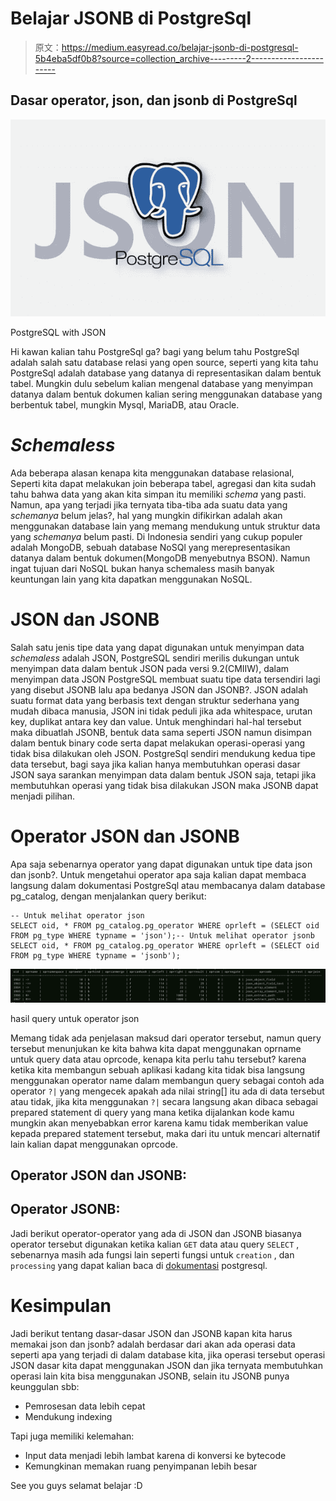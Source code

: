# Belajar JSONB di PostgreSql

> 原文：<https://medium.easyread.co/belajar-jsonb-di-postgresql-5b4eba5df0b8?source=collection_archive---------2----------------------->

## Dasar operator, json, dan jsonb di PostgreSql

![](img/6d81def40afb559f79f3cb9202e74c4f.png)

PostgreSQL with JSON

Hi kawan kalian tahu PostgreSql ga? bagi yang belum tahu PostgreSql adalah salah satu database relasi yang open source, seperti yang kita tahu PostgreSql adalah database yang datanya di representasikan dalam bentuk tabel. Mungkin dulu sebelum kalian mengenal database yang menyimpan datanya dalam bentuk dokumen kalian sering menggunakan database yang berbentuk tabel, mungkin Mysql, MariaDB, atau Oracle.

# *Schemaless*

Ada beberapa alasan kenapa kita menggunakan database relasional, Seperti kita dapat melakukan join beberapa tabel, agregasi dan kita sudah tahu bahwa data yang akan kita simpan itu memiliki *schema* yang pasti. Namun, apa yang terjadi jika ternyata tiba-tiba ada suatu data yang *schemanya* belum jelas?, hal yang mungkin difikirkan adalah akan menggunakan database lain yang memang mendukung untuk struktur data yang *schemanya* belum pasti. Di Indonesia sendiri yang cukup populer adalah MongoDB, sebuah database NoSQl yang merepresentasikan datanya dalam bentuk dokumen(MongoDB menyebutnya BSON). Namun ingat tujuan dari NoSQL bukan hanya schemaless masih banyak keuntungan lain yang kita dapatkan menggunakan NoSQL.

# JSON dan JSONB

Salah satu jenis tipe data yang dapat digunakan untuk menyimpan data *schemaless* adalah JSON, PostgreSQL sendiri merilis dukungan untuk menyimpan data dalam bentuk JSON pada versi 9.2(CMIIW), dalam menyimpan data JSON PostgreSQL membuat suatu tipe data tersendiri lagi yang disebut JSONB lalu apa bedanya JSON dan JSONB?. JSON adalah suatu format data yang berbasis text dengan struktur sederhana yang mudah dibaca manusia, JSON ini tidak peduli jika ada whitespace, urutan key, duplikat antara key dan value. Untuk menghindari hal-hal tersebut maka dibuatlah JSONB, bentuk data sama seperti JSON namun disimpan dalam bentuk binary code serta dapat melakukan operasi-operasi yang tidak bisa dilakukan oleh JSON. PostgreSql sendiri mendukung kedua tipe data tersebut, bagi saya jika kalian hanya membutuhkan operasi dasar JSON saya sarankan menyimpan data dalam bentuk JSON saja, tetapi jika membutuhkan operasi yang tidak bisa dilakukan JSON maka JSONB dapat menjadi pilihan.

# Operator JSON dan JSONB

Apa saja sebenarnya operator yang dapat digunakan untuk tipe data json dan jsonb?. Untuk mengetahui operator apa saja kalian dapat membaca langsung dalam dokumentasi PostgreSql atau membacanya dalam database pg_catalog, dengan menjalankan query berikut:

```
-- Untuk melihat operator json
SELECT oid, * FROM pg_catalog.pg_operator WHERE oprleft = (SELECT oid FROM pg_type WHERE typname = 'json');-- Untuk melihat operator jsonb
SELECT oid, * FROM pg_catalog.pg_operator WHERE oprleft = (SELECT oid FROM pg_type WHERE typname = 'jsonb');
```

![](img/4071520955144c88aab3dfe8ea944278.png)

hasil query untuk operator json

Memang tidak ada penjelasan maksud dari operator tersebut, namun query tersebut menunjukan ke kita bahwa kita dapat menggunakan oprname untuk query data atau oprcode, kenapa kita perlu tahu tersebut? karena ketika kita membangun sebuah aplikasi kadang kita tidak bisa langsung menggunakan operator name dalam membangun query sebagai contoh ada operator `?|` yang mengecek apakah ada nilai string[] itu ada di data tersebut atau tidak, jika kita menggunakan `?|` secara langsung akan dibaca sebagai prepared statement di query yang mana ketika dijalankan kode kamu mungkin akan menyebabkan error karena kamu tidak memberikan value kepada prepared statement tersebut, maka dari itu untuk mencari alternatif lain kalian dapat menggunakan oprcode.

## Operator JSON dan JSONB:

## Operator JSONB:

Jadi berikut operator-operator yang ada di JSON dan JSONB biasanya operator tersebut digunakan ketika kalian `GET` data atau query `SELECT` , sebenarnya masih ada fungsi lain seperti fungsi untuk `creation` , dan `processing` yang dapat kalian baca di [dokumentasi](https://www.postgresql.org/docs/) postgresql.

# Kesimpulan

Jadi berikut tentang dasar-dasar JSON dan JSONB kapan kita harus memakai json dan jsonb? adalah berdasar dari akan ada operasi data seperti apa yang terjadi di dalam database kita, jika operasi tersebut operasi JSON dasar kita dapat menggunakan JSON dan jika ternyata membutuhkan operasi lain kita bisa menggunakan JSONB, selain itu JSONB punya keunggulan sbb:

*   Pemrosesan data lebih cepat
*   Mendukung indexing

Tapi juga memiliki kelemahan:

*   Input data menjadi lebih lambat karena di konversi ke bytecode
*   Kemungkinan memakan ruang penyimpanan lebih besar

See you guys selamat belajar :D